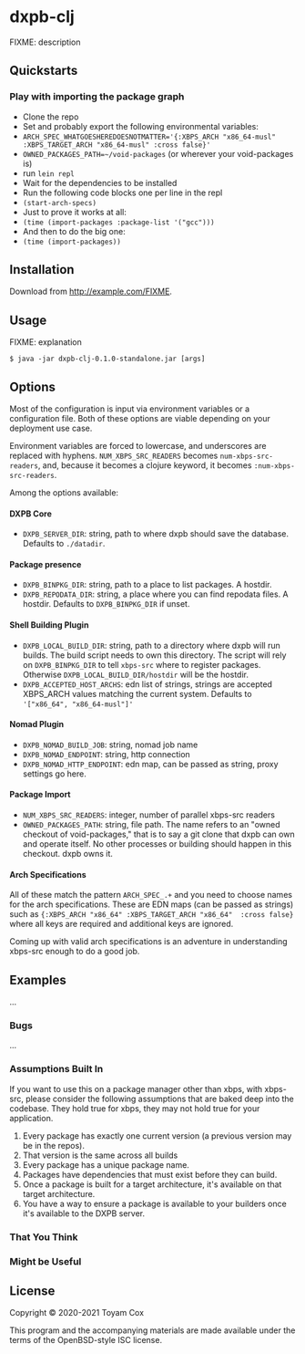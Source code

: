 # dxpb-clj

FIXME: description

## Quickstarts

### Play with importing the package graph

- Clone the repo
- Set and probably export the following environmental variables:
- `ARCH_SPEC_WHATGOESHEREDOESNOTMATTER='{:XBPS_ARCH "x86_64-musl"
  :XBPS_TARGET_ARCH "x86_64-musl" :cross false}'`
- `OWNED_PACKAGES_PATH=~/void-packages` (or wherever your void-packages is)
- run `lein repl`
- Wait for the dependencies to be installed
- Run the following code blocks one per line in the repl
- `(start-arch-specs)`
- Just to prove it works at all:
- `(time (import-packages :package-list '("gcc")))`
- And then to do the big one:
- `(time (import-packages))`

## Installation

Download from http://example.com/FIXME.

## Usage

FIXME: explanation

    $ java -jar dxpb-clj-0.1.0-standalone.jar [args]

## Options

Most of the configuration is input via environment variables or a configuration
file. Both of these options are viable depending on your deployment use case.

Environment variables are forced to lowercase, and underscores are replaced
with hyphens. `NUM_XBPS_SRC_READERS` becomes `num-xbps-src-readers`, and,
because it becomes a clojure keyword, it becomes `:num-xbps-src-readers`.

Among the options available:

#### DXPB Core

- `DXPB_SERVER_DIR`: string, path to where dxpb should save the database.
  Defaults to `./datadir`.

#### Package presence

- `DXPB_BINPKG_DIR`: string, path to a place to list packages. A hostdir.
- `DXPB_REPODATA_DIR`: string, a place where you can find repodata files. A
  hostdir. Defaults to `DXPB_BINPKG_DIR` if unset.

#### Shell Building Plugin

- `DXPB_LOCAL_BUILD_DIR`: string, path to a directory where dxpb will run
  builds. The build script needs to own this directory. The script will rely
  on `DXPB_BINPKG_DIR` to tell `xbps-src` where to register packages. Otherwise
  `DXPB_LOCAL_BUILD_DIR/hostdir` will be the hostdir.
- `DXPB_ACCEPTED_HOST_ARCHS`: edn list of strings, strings are accepted
  XBPS_ARCH values matching the current system. Defaults to
  `'["x86_64", "x86_64-musl"]'`

#### Nomad Plugin

- `DXPB_NOMAD_BUILD_JOB`: string, nomad job name
- `DXPB_NOMAD_ENDPOINT`: string, http connection
- `DXPB_NOMAD_HTTP_ENDPOINT`: edn map, can be passed as string, proxy settings go here.

#### Package Import

- `NUM_XBPS_SRC_READERS`: integer, number of parallel xbps-src readers
- `OWNED_PACKAGES_PATH`: string, file path. The name refers to an "owned
  checkout of void-packages," that is to say a git clone that dxpb can own and
  operate itself. No other processes or building should happen in this
  checkout. dxpb owns it.

#### Arch Specifications

All of these match the pattern `ARCH_SPEC_.+` and you need to choose names for
the arch specifications. These are EDN maps (can be passed as strings) such as
`{:XBPS_ARCH "x86_64" :XBPS_TARGET_ARCH "x86_64"  :cross false}` where all keys
are required and additional keys are ignored.

Coming up with valid arch specifications is an adventure in understanding
xbps-src enough to do a good job.

## Examples

...

### Bugs

...

### Assumptions Built In

If you want to use this on a package manager other than xbps, with xbps-src,
please consider the following assumptions that are baked deep into the
codebase. They hold true for xbps, they may not hold true for your application.

1. Every package has exactly one current version (a previous version may be in
   the repos).
2. That version is the same across all builds
3. Every package has a unique package name.
4. Packages have dependencies that must exist before they can build.
5. Once a package is built for a target architecture, it's available on that
   target architecture.
6. You have a way to ensure a package is available to your builders once it's
   available to the DXPB server.

### That You Think
### Might be Useful

## License

Copyright © 2020-2021 Toyam Cox

This program and the accompanying materials are made available under the
terms of the OpenBSD-style ISC license.
